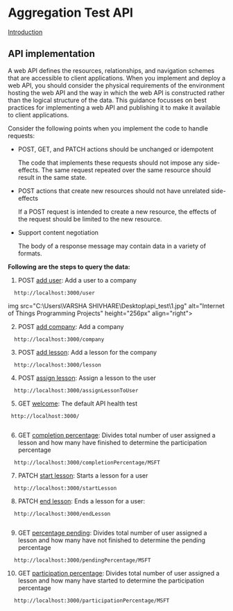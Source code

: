 # Aggregation Test API

[Introduction](https://documenter.getpostman.com/view/1522130/RWaHw8gN#intro)

## API implementation

A web API defines the resources, relationships, and navigation schemes that are accessible to client applications. When you implement and deploy a web API, you should consider the physical requirements of the environment hosting the web API and the way in which the web API is constructed rather than the logical structure of the data. This guidance focusses on best practices for implementing a web API and publishing it to make it available to client applications.

Consider the following points when you implement the code to handle requests:

* POST, GET, and PATCH actions should be unchanged or idempotent

    The code that implements these requests should not impose any side-effects. The same request repeated over the same resource should     result in the same state. 

* POST actions that create new resources should not have unrelated side-effects

    If a POST request is intended to create a new resource, the effects of the request should be limited to the new resource.

* Support content negotiation

    The body of a response message may contain data in a variety of formats.

**Following are the steps to query the data:**

1. POST [add user](https://documenter.getpostman.com/view/1522130/RWaHw8gN#a89157ce-0efa-c5bf-a9cf-9a4db8fdac7b): Add a user to a company

```
  http://localhost:3000/user

```
<a>img src="C:\Users\VARSHA SHIVHARE\Desktop\api_test\1.jpg" alt="Internet of Things Programming Projects" height="256px" align="right"></a>

2. POST [add company](https://documenter.getpostman.com/view/1522130/RWaHw8gN#32777c12-5522-7c52-8bc4-4e3265f21216): Add a company

```
  http://localhost:3000/company

```
3. POST [add lesson](https://documenter.getpostman.com/view/1522130/RWaHw8gN#df2e9395-4b89-4e57-f401-00263c6da9a6): Add a lesson for the company

```
  http://localhost:3000/lesson

```
4. POST [assign lesson](https://documenter.getpostman.com/view/1522130/RWaHw8gN#671a2bac-f03f-fb90-7163-570a52bee067): Assign a lesson to the user

```
  http://localhost:3000/assignLessonToUser

```
5. GET [welcome](https://documenter.getpostman.com/view/1522130/RWaHw8gN#74eee613-6325-5a29-fc6d-e75ba4618561): The default API health test

```
 http://localhost:3000/
 
```
6. GET [completion percentage](https://documenter.getpostman.com/view/1522130/RWaHw8gN#e3ac3800-98df-95ba-4a82-0fdf16fccc2c): Divides total number of user assigned a lesson and how many have finished to determine the participation percentage

```
  http://localhost:3000/completionPercentage/MSFT

```
7. PATCH [start lesson](https://documenter.getpostman.com/view/1522130/RWaHw8gN#ad0afb14-5ab2-0331-7fe9-0e400ffbdb70): Starts a lesson for a user

```
  http://localhost:3000/startLesson

```
8. PATCH [end lesson](https://documenter.getpostman.com/view/1522130/RWaHw8gN#87e1dda5-640c-0890-f96e-0e9e13cac4b4): Ends a lesson for a user:

```
  http://localhost:3000/endLesson
  
```
9. GET [percentage pending](https://documenter.getpostman.com/view/1522130/RWaHw8gN#d47100a1-a34e-460e-47f8-903f3172288c): Divides total number of user assigned a lesson and how many have not finished to determine the pending percentage

```
  http://localhost:3000/pendingPercentage/MSFT

```
10. GET [participation percentage](https://documenter.getpostman.com/view/1522130/RWaHw8gN#542722e2-1eb1-96e0-863e-e636cb58ea08): Divides total number of user assigned a lesson and how many have started to determine the participation percentage

```
  http://localhost:3000/participationPercentage/MSFT

```

###  

